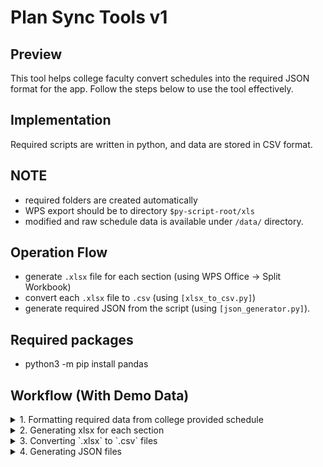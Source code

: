# Plan Sync Tools v1

## Preview
This tool helps college faculty convert schedules into the required JSON format for the app. Follow the steps below to use the tool effectively.

## Implementation
Required scripts are written in python, and data are stored in CSV format.

## NOTE
 - required folders are created automatically
 - WPS export should be to directory `$py-script-root/xls`
 - modified and raw schedule data is available under `/data/` directory.

## Operation Flow
 - generate `.xlsx` file for each section (using WPS Office -> Split Workbook)
 - convert each `.xlsx` file to `.csv` (using `[xlsx_to_csv.py]`)
 - generate required JSON from the script (using `[json_generator.py]`).

## Required packages
 - python3 -m pip install pandas

## Workflow (With Demo Data)

<details>
 <summary>1. Formatting required data from college provided schedule</summary>

 - This is an example of schedule data provided to SEM3 students
   <details>
    <summary>See Image</summary>
    
    ![image](https://github.com/opxdelwin/plan-sync-tools/assets/84124091/60ce3076-a623-4e46-9421-ae55bc9e2894)

   </details>

 - Removing blank rows, and repeated headers, newly sanitized file would be so
   <details>
    <summary>See Image</summary>
    
    ![image](https://github.com/opxdelwin/plan-sync-tools/assets/84124091/41b82b92-7a3a-430e-8ef4-28d52f8b9f11)

   </details>
- Note how headers were changed from (as they're required by code)
   - `Day` --> `day`
   - `Section` --> `section`

- Alternatively, `data\sem3-sample-modified.csv` can be used.
 
</details>



<details>
 <summary>2. Generating xlsx for each section</summary>

 - Using WPS's Split Sheet by Content, we'll generate separate `.xlsx` files for each section with headers.
   <details>
    <summary>See Image</summary>
    
    ![image](https://github.com/opxdelwin/plan-sync-tools/assets/84124091/99a8b05b-25c0-480e-b48a-d8d8d624c0a1)

    ![image](https://github.com/opxdelwin/plan-sync-tools/assets/84124091/3a29b3af-80f9-474a-b31c-eaabb0936821)

   </details>

 - Note how
   - "My data has headers" is checked
   - "Split Worksheet" is set to "Save as New File"
   - "New Files" are saved to `$python-script/xls` directory
   
 - Click on start and new `.xlsx` for each section would be generated.
</details>



<details>
 <summary>3. Converting `.xlsx` to `.csv` files</summary>

 - `xlsx_to_csv.py` python script can be run to convert all files in `/xls/` directory to `csv` format.
 - New csv files are saved to `/csv/` directory, as required by next script.

 - Note how
   - new directory `/csv/` was created and populated with files.

   <details>
    <summary>See Image</summary>
   
    ![image](https://github.com/opxdelwin/plan-sync-tools/assets/84124091/b401c313-5b0e-4156-9f70-2b11c2f9dd30)

   </details>
</details>



<details>
 <summary>4. Generating JSON files</summary>

- Open `json_generator.py` python script
- Modify `academic_year` and `sem` variables to reflect the schedule we're woring on, (here `2023-2024` and `SEM3` respectievely)
- Run the script.
- All JSON files would be generated at `output/$academic_year/$semester/`
- This JSON can be directly uploaded to Git servers to be used by Plan Sync

<details>
 <summary>See image</summary>

![image](https://github.com/opxdelwin/plan-sync-tools/assets/84124091/107ff1a9-a9db-495f-a156-cf29d1273f8d)

</details>
 
</details>
